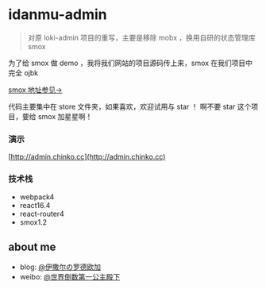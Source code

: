 
# idanmu-admin
>对原 loki-admin 项目的重写，主要是移除 mobx ，换用自研的状态管理库 smox

为了给 smox 做 demo ，我将我们网站的项目源码传上来，smox 在我们项目中完全 ojbk

[smox 地址参见→](https://github.com/132yse/smox)

代码主要集中在 store 文件夹，如果喜欢，欢迎试用与 star ！
啊不要 star 这个项目，要给 smox 加星星啊！

### 演示
[http://admin.chinko.cc](http://admin.chinko.cc)

### 技术栈
* webpack4
* react16.4
* react-router4
* smox1.2

## about me
* blog: [@伊撒尔の罗德欧加](http://www.yisaer.com)
* weibo: [@世界倒数第一公主殿下](http://weibo.com/oreshura)